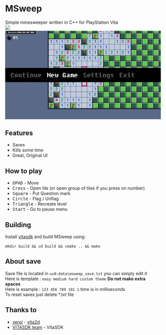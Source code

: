 # MSweep
Simple minesweeper written in C++ for PlayStation Vita<br>
[<img src="https://img.shields.io/badge/release-v1.1-blue.svg">](https://github.com/Creckeryop/MSweep/releases)
<img src="screenshots/screenshots.gif">
## Features
* Saves
* Kills some time
* Great, Original UI
## How to play
* <kbd>DPAD</kbd> - Move
* <kbd>Cross</kbd> - Open tile (or open group of tiles if you press on number)
* <kbd>Square</kbd> - Put Question mark
* <kbd>Circle</kbd> - Flag / Unflag
* <kbd>Triangle</kbd> - Recreate level
* <kbd>Start</kbd> - Go to pause menu
## Building
Install [vitasdk](https://github.com/vitasdk) and build MSweep using:

```
mkdir build && cd build && cmake .. && make
```
## About save
Save file is located in `ux0:data\msweep_save.txt` you can simply edit it<br>
Here is template : `easy medium hard custom theme` <b>Do not make extra spaces</b><br>
Here is example : `123 456 789 101 1` time is in milliseconds<br>
To reset saves just delete *.txt file
## Thanks to
* [xerpi](https://github.com/xerpi/) - [vita2d](https://github.com/xerpi/libvita2d)<br>
* [VITASDK team](https://github.com/vitasdk) - VitaSDK
